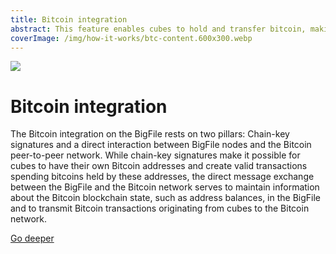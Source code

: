 ```yaml
---
title: Bitcoin integration
abstract: This feature enables cubes to hold and transfer bitcoin, making it possible to build Bitcoin smart contracts.
coverImage: /img/how-it-works/btc-content.600x300.webp
---
```


![](/img/how-it-works/btc-content.600x300.webp)

# Bitcoin integration

The Bitcoin integration on the BigFile rests on two pillars: Chain-key signatures and a direct interaction between BigFile nodes and the Bitcoin peer-to-peer network. While chain-key signatures make it possible for cubes to have their own Bitcoin addresses and create valid transactions spending bitcoins held by these addresses, the direct message exchange between the BigFile and the Bitcoin network serves to maintain information about the Bitcoin blockchain state, such as address balances, in the BigFile and to transmit Bitcoin transactions originating from cubes to the Bitcoin network.

[Go deeper](/how-it-works/file-storage/)
